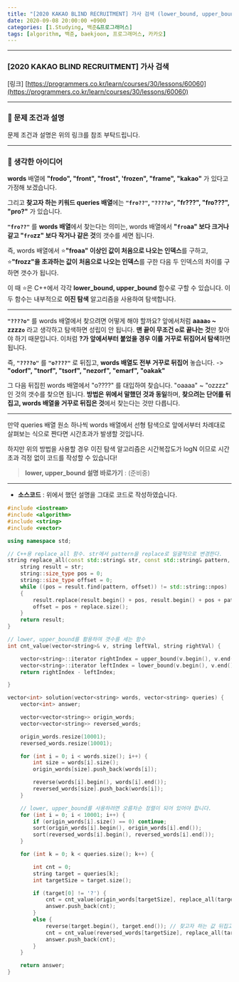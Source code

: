 ```yaml
---
title: "[2020 KAKAO BLIND RECRUITMENT] 가사 검색 (lower_bound, upper_bound 활용)"
date: 2020-09-08 20:00:00 +0900
categories: [1.Studying, 백준&프로그래머스]
tags: [algorithm, 백준, baekjoon, 프로그래머스, 카카오]
---
```




------

### **[2020 KAKAO BLIND RECRUITMENT] 가사 검색**

[링크] [https://programmers.co.kr/learn/courses/30/lessons/60060](https://programmers.co.kr/learn/courses/30/lessons/60060)

---

### **💎 문제 조건과 설명**

문제 조건과 설명은 위의 링크를 참조 부탁드립니다.

------



### **🚀 생각한 아이디어**

**words** 배열에 **"frodo", "front", "frost", 'frozen", "frame", "kakao"** 가 있다고 가정해 보겠습니다.

그리고 **찾고자 하는 키워드 queries 배열**에는 **`"fro??"`, `"????o"`, "fr???", "fro???", "pro?"** 가 있습니다.

**`"fro??"`** 를 **words 배열**에서 찾는다는 의미는, words 배열에서 **"`fro`aa" 보다 크거나 같고 "`fro`zz" 보다 작거나 같은 것**의 갯수를 세면 됩니다.

즉, words 배열에서 ⭐**"froaa" 이상인 값이 처음으로 나오는 인덱스**를 구하고, ⭐**"frozz"을 초과하는 값이 처음으로 나오는 인덱스**를 구한 다음 두 인덱스의 차이를 구하면 갯수가 됩니다.

이 때 ⭐은 C++에서 각각 **lower_bound, upper_bound** 함수로 구할 수 있습니다. 이 두 함수는 내부적으로 **이진 탐색** 알고리즘을 사용하여 탐색합니다. 

------

**`"????o"`**  를 words 배열에서 찾으려면 어떻게 해야 할까요? 앞에서처럼 **aaaa`o` ~ zzzz`o`** 라고 생각하고 탐색하면 성립이 안 됩니다. **맨 끝이 무조건 o로 끝나는 것**만 찾아야 하기 때문입니다. 이처럼 **?가 앞에서부터 붙었을 경우 이를 거꾸로 뒤집어서 탐색**하면 됩니다.

즉, **`"????o"`** 를 **`"o????"`** 로 뒤집고, **words 배열도 전부 거꾸로 뒤집어** 놓습니다. -> **"odorf", "tnorf", "tsorf", "nezorf", "emarf", "oakak"**

그 다음 뒤집힌 words 배열에서 "o????" 를 대입하여 찾습니다. "oaaaa" ~ "ozzzz" 인 것의 갯수를 찾으면 됩니다. **방법은 위에서 말했던 것과 동일**하며, **찾으려는 단어를 뒤집고, words 배열을 거꾸로 뒤집은 것**에서 찾는다는 것만 다릅니다.

------

만약 queries 배열 원소 하나씩 words 배열에서 선형 탐색으로 앞에서부터 차례대로 살펴보는 식으로 짠다면 시간초과가 발생할 것입니다.

하지만 위의 방법을 사용할 경우 이진 탐색 알고리즘은 시간복잡도가 logN 이므로 시간 초과 걱정 없이 코드를 작성할 수 있습니다!

> **lower, upper_bound 설명 바로가기** : (준비중)

------



* **소스코드** : 위에서 했던 설명을 그대로 코드로 작성하였습니다.

```c++
#include <iostream>
#include <algorithm>
#include <string>
#include <vector>

using namespace std;

// C++용 replace_all 함수. str에서 pattern을 replace로 일괄적으로 변경한다.
string replace_all(const std::string& str, const std::string& pattern, const std::string& replace) {
	string result = str;
	string::size_type pos = 0;
	string::size_type offset = 0;
	while ((pos = result.find(pattern, offset)) != std::string::npos)
	{
		result.replace(result.begin() + pos, result.begin() + pos + pattern.size(), replace);
		offset = pos + replace.size();
	}
	return result;
}

// lower, upper_bound를 활용하여 갯수를 세는 함수
int cnt_value(vector<string>& v, string leftVal, string rightVal) {

	vector<string>::iterator rightIndex = upper_bound(v.begin(), v.end(), rightVal);
	vector<string>::iterator leftIndex = lower_bound(v.begin(), v.end(), leftVal);
	return rightIndex - leftIndex;

}

vector<int> solution(vector<string> words, vector<string> queries) {
	vector<int> answer;

	vector<vector<string>> origin_words;
	vector<vector<string>> reversed_words;

	origin_words.resize(10001);
	reversed_words.resize(10001);

	for (int i = 0; i < words.size(); i++) {
		int size = words[i].size();
		origin_words[size].push_back(words[i]);

		reverse(words[i].begin(), words[i].end());
		reversed_words[size].push_back(words[i]);
	}

	// lower, upper_bound를 사용하려면 오름차순 정렬이 되어 있어야 합니다.
	for (int i = 0; i < 10001; i++) {
		if (origin_words[i].size() == 0) continue;
		sort(origin_words[i].begin(), origin_words[i].end());
		sort(reversed_words[i].begin(), reversed_words[i].end());
	}

	for (int k = 0; k < queries.size(); k++) {

		int cnt = 0;
		string target = queries[k];
		int targetSize = target.size();

		if (target[0] != '?') {
			cnt = cnt_value(origin_words[targetSize], replace_all(target, "?", "a"), replace_all(target, "?", "z"));
			answer.push_back(cnt);
		}
		else {
			reverse(target.begin(), target.end()); // 찾고자 하는 값 뒤집고, 밑에서는 뒤집힌 words 배열에서 찾기
			cnt = cnt_value(reversed_words[targetSize], replace_all(target, "?", "a"), replace_all(target, "?", "z"));
			answer.push_back(cnt);
		}
	}

	return answer;
}
```

